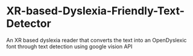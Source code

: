 # XR-based-Dyslexia-Friendly-Text-Detector
An XR based dyslexia reader that converts the text into an OpenDyslexic font through text detection using google vision API
